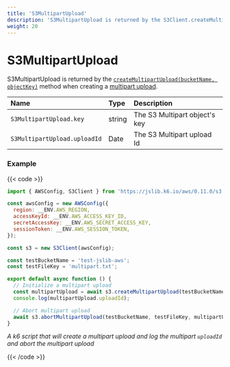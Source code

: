 ```yaml
---
title: 'S3MultipartUpload'
description: 'S3MultipartUpload is returned by the S3Client.createMultipartUpload method when creating a multipart upload.'
weight: 20
---
```


# S3MultipartUpload

S3MultipartUpload is returned by the [`createMultipartUpload(bucketName, objectKey)`](https://grafana.com/docs/k6/<K6_VERSION>/javascript-api/jslib/aws/s3client/createmultipartupload) method when creating a [multipart upload](https://docs.aws.amazon.com/AmazonS3/latest/API/API_CreateMultipartUpload.html).

| Name                         | Type   | Description                   |
| :--------------------------- | :----- | :---------------------------- |
| `S3MultipartUpload.key`      | string | The S3 Multipart object's key |
| `S3MultipartUpload.uploadId` | Date   | The S3 Multipart upload Id    |

### Example

{{< code >}}

```javascript
import { AWSConfig, S3Client } from 'https://jslib.k6.io/aws/0.11.0/s3.js';

const awsConfig = new AWSConfig({
  region: __ENV.AWS_REGION,
  accessKeyId: __ENV.AWS_ACCESS_KEY_ID,
  secretAccessKey: __ENV.AWS_SECRET_ACCESS_KEY,
  sessionToken: __ENV.AWS_SESSION_TOKEN,
});

const s3 = new S3Client(awsConfig);

const testBucketName = 'test-jslib-aws';
const testFileKey = 'multipart.txt';

export default async function () {
  // Initialize a multipart upload
  const multipartUpload = await s3.createMultipartUpload(testBucketName, testFileKey);
  console.log(multipartUpload.uploadId);

  // Abort multipart upload
  await s3.abortMultipartUpload(testBucketName, testFileKey, multipartUpload.uploadId);
}
```

_A k6 script that will create a multipart upload and log the multipart `uploadId` and abort the multipart upload_

{{< /code >}}
